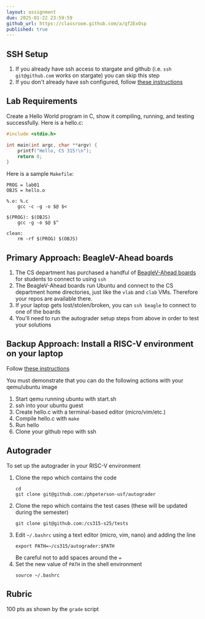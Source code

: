 ```yaml
---
layout: assignment
due: 2025-01-22 23:59:59
github_url: https://classroom.github.com/a/qf2ExOsp
published: true
---
```


## SSH Setup

1. If you already have ssh access to stargate and github (i.e. `ssh git@github.com` works on stargate) you can skip this step
1. If you don't already have ssh configured, follow [these instructions](/docs/ssh-beagle-setup.html)

## Lab Requirements

Create a Hello World program in C, show it compiling, running, and testing successfully. Here is a hello.c:

```c
#include <stdio.h>

int main(int argc, char **argv) {
    printf("Hello, CS 315!\n");
    return 0;
}
```

Here is a sample `Makefile`:

```make
PROG = lab01
OBJS = hello.o

%.o: %.c
	gcc -c -g -o $@ $<

$(PROG): $(OBJS)
	gcc -g -o $@ $^

clean:
	rm -rf $(PROG) $(OBJS)
```

## Primary Approach: BeagleV-Ahead boards

1. The CS department has purchased a handful of [BeagleV-Ahead boards](https://www.beagleboard.org/boards/beaglev-ahead) for students to connect to using `ssh`
1. The BeagleV-Ahead boards run Ubuntu and connect to the CS department home directories, just like the `vlab` and `clab` VMs. Therefore your repos are available there.
1. If your laptop gets lost/stolen/broken, you can `ssh beagle` to connect to one of the boards
1. You'll need to run the autograder setup steps from above in order to test your solutions

## Backup Approach: Install a RISC-V environment on your laptop

Follow [these instructions](https://github.com/usfca-cs-tools/docs/blob/main/riscv-setup-ubuntu.md)

You must demonstrate that you can do the following actions with your qemu/ubuntu image
1. Start qemu running ubuntu with start.sh
1. ssh into your ubuntu guest
1. Create hello.c with a terminal-based editor (micro/vim/etc.)
1. Compile hello.c with `make`
1. Run hello
1. Clone your github repo with ssh


## Autograder 

To set up the autograder in your RISC-V environment

1. Clone the repo which contains the code
    ```
    cd
    git clone git@github.com:/phpeterson-usf/autograder
    ```
1. Clone the repo which contains the test cases (these will be updated during the semester)
    ```
    git clone git@github.com:/cs315-s25/tests
    ```
1. Edit `~/.bashrc` using a text editor (micro, vim, nano) and adding the line
    ```
    export PATH=~/cs315/autograder:$PATH
    ```
    Be careful not to add spaces around the `=`
1. Set the new value of `PATH` in the shell environment
    ```text
    source ~/.bashrc
    ```

## Rubric

100 pts as shown by the `grade` script